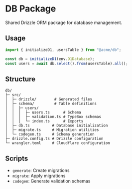# DB Package

Shared Drizzle ORM package for database management.

## Usage

```ts
import { initializeD1, usersTable } from "@acme/db";

const db = initializeD1(env.D1Database);
const users = await db.select().from(usersTable).all();
```

## Structure

```
db/
├─ src/
│  ├─ drizzle/        # Generated files
│  ├─ schema/         # Table definitions
│  │  ├─ users/
│  │  │  ├─ users.ts      # Schema
│  │  │  ├─ validation.ts # TypeBox schemas
│  │  │  └─ index.ts      # Exports
│  ├─ db.ts          # Database initialization
│  ├─ migrate.ts     # Migration utilities
│  └─ codegen.ts     # Schema generation
├─ drizzle.config.ts # Drizzle configuration
└─ wrangler.toml     # Cloudflare configuration
```

## Scripts

- `generate`: Create migrations
- `migrate`: Apply migrations
- `codegen`: Generate validation schemas
